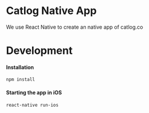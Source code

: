 Catlog Native App
==============
We use React Native to create an native app of catlog.co

# Development

#### Installation

```
npm install
```

#### Starting the app in iOS

```
react-native run-ios
```
